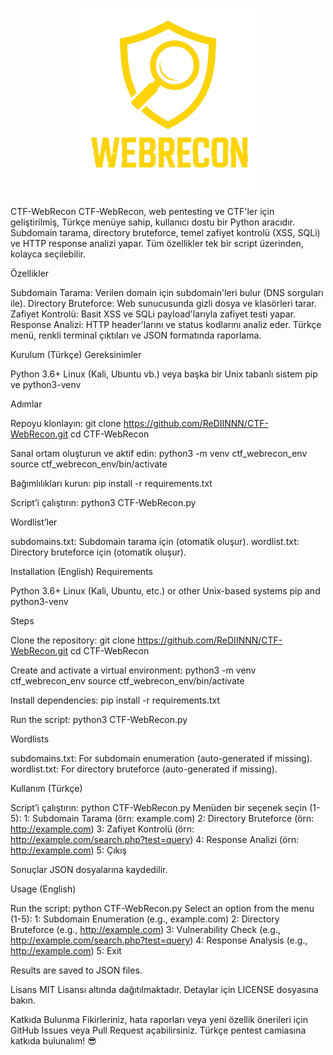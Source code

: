 <p align="center">
  <img src="https://raw.githubusercontent.com/ReDIINNN/CTF-WebRecon/main/webrecon.png" alt="WebRecon Logo" width="300"/>
</p>



CTF-WebRecon
CTF-WebRecon, web pentesting ve CTF'ler için geliştirilmiş, Türkçe menüye sahip, kullanıcı dostu bir Python aracıdır. Subdomain tarama, directory bruteforce, temel zafiyet kontrolü (XSS, SQLi) ve HTTP response analizi yapar. Tüm özellikler tek bir script üzerinden, kolayca seçilebilir.

Özellikler

Subdomain Tarama: Verilen domain için subdomain'leri bulur (DNS sorguları ile).
Directory Bruteforce: Web sunucusunda gizli dosya ve klasörleri tarar.
Zafiyet Kontrolü: Basit XSS ve SQLi payload'larıyla zafiyet testi yapar.
Response Analizi: HTTP header'larını ve status kodlarını analiz eder.
Türkçe menü, renkli terminal çıktıları ve JSON formatında raporlama.


Kurulum (Türkçe)
Gereksinimler

Python 3.6+
Linux (Kali, Ubuntu vb.) veya başka bir Unix tabanlı sistem
pip ve python3-venv

Adımlar

Repoyu klonlayın:
git clone https://github.com/ReDIINNN/CTF-WebRecon.git
cd CTF-WebRecon


Sanal ortam oluşturun ve aktif edin:
python3 -m venv ctf_webrecon_env
source ctf_webrecon_env/bin/activate


Bağımlılıkları kurun:
pip install -r requirements.txt


Script’i çalıştırın:
python3 CTF-WebRecon.py



Wordlist’ler

subdomains.txt: Subdomain tarama için (otomatik oluşur).
wordlist.txt: Directory bruteforce için (otomatik oluşur).


Installation (English)
Requirements

Python 3.6+
Linux (Kali, Ubuntu, etc.) or other Unix-based systems
pip and python3-venv

Steps

Clone the repository:
git clone https://github.com/ReDIINNN/CTF-WebRecon.git
cd CTF-WebRecon


Create and activate a virtual environment:
python3 -m venv ctf_webrecon_env
source ctf_webrecon_env/bin/activate


Install dependencies:
pip install -r requirements.txt


Run the script:
python3 CTF-WebRecon.py



Wordlists

subdomains.txt: For subdomain enumeration (auto-generated if missing).
wordlist.txt: For directory bruteforce (auto-generated if missing).


Kullanım (Türkçe)

Script’i çalıştırın: python CTF-WebRecon.py
Menüden bir seçenek seçin (1-5):
1: Subdomain Tarama (örn: example.com)
2: Directory Bruteforce (örn: http://example.com)
3: Zafiyet Kontrolü (örn: http://example.com/search.php?test=query)
4: Response Analizi (örn: http://example.com)
5: Çıkış


Sonuçlar JSON dosyalarına kaydedilir.


Usage (English)

Run the script: python CTF-WebRecon.py
Select an option from the menu (1-5):
1: Subdomain Enumeration (e.g., example.com)
2: Directory Bruteforce (e.g., http://example.com)
3: Vulnerability Check (e.g., http://example.com/search.php?test=query)
4: Response Analysis (e.g., http://example.com)
5: Exit


Results are saved to JSON files.


Lisans
MIT Lisansı altında dağıtılmaktadır. Detaylar için LICENSE dosyasına bakın.

Katkıda Bulunma
Fikirleriniz, hata raporları veya yeni özellik önerileri için GitHub Issues veya Pull Request açabilirsiniz. Türkçe pentest camiasına katkıda bulunalım! 😎
